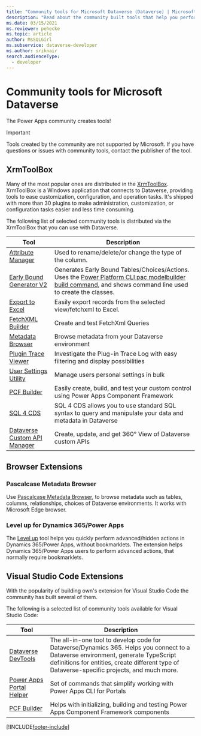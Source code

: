 ```yaml
---
title: "Community tools for Microsoft Dataverse (Dataverse) | Microsoft Docs"
description: "Read about the community built tools that help you perform various tasks with Microsoft Dataverse."
ms.date: 03/15/2021
ms.reviewer: pehecke
ms.topic: article
author: MsSQLGirl
ms.subservice: dataverse-developer
ms.author: sriknair
search.audienceType: 
  - developer
---
```

# Community tools for Microsoft Dataverse

The Power Apps community creates tools!

> [!IMPORTANT]
> Tools created by the community are not supported by Microsoft. If you have questions or issues with community tools, contact the publisher of the tool.

## XrmToolBox

Many of the most popular ones are distributed in the [XrmToolBox](https://www.xrmtoolbox.com/). XrmToolBox is a Windows application that connects to Dataverse, providing tools to ease customization, configuration, and operation tasks. It's shipped with more than 30 plugins to make administration, customization, or configuration tasks easier and less time consuming.

The following list of selected community tools is distributed via the XrmToolBox that you can use with Dataverse.

|Tool  |Description  |
|---------|---------|
|[Attribute Manager](https://www.xrmtoolbox.com/plugins/DLaB.Xrm.AttributeManager/)|Used to rename/delete/or change the type of the column.|
|[Early Bound Generator V2](https://www.xrmtoolbox.com/plugins/DLaB.Xrm.EarlyBoundGeneratorV2/)|Generates Early Bound Tables/Choices/Actions. Uses the [Power Platform CLI pac modelbuilder build command](/power-platform/developer/cli/reference/modelbuilder#pac-modelbuilder-build), and shows command line used to create the classes.|
|[Export to Excel](https://www.xrmtoolbox.com/plugins/Ryr.XrmToolBox.ExportToExcel/)|Easily export records from the selected view/fetchxml to Excel.|
|[FetchXML Builder](https://fetchxmlbuilder.com/)|Create and test FetchXml Queries|
|[Metadata Browser](https://www.xrmtoolbox.com/plugins/MsCrmTools.MetadataBrowser/)|Browse metadata from your Dataverse environment|
|[Plugin Trace Viewer](https://jonasr.app/ptv/)|Investigate the Plug-in Trace Log with easy filtering and display possibilities|
|[User Settings Utility](https://www.xrmtoolbox.com/plugins/MsCrmTools.UserSettingsUtility/)|Manage users personal settings in bulk|
|[PCF Builder](https://www.xrmtoolbox.com/plugins/Maverick.PCF.Builder/)|Easily create, build, and test your custom control using Power Apps Component Framework|
|[SQL 4 CDS](https://www.xrmtoolbox.com/plugins/MarkMpn.SQL4CDS/)|SQL 4 CDS allows you to use standard SQL syntax to query and manipulate your data and metadata in Dataverse|
|[Dataverse Custom API Manager](https://www.xrmtoolbox.com/plugins/XTB.CustomApiManager/)|Create, update, and get 360° View of Dataverse custom APIs|

## Browser Extensions

### Pascalcase Metadata Browser

Use [Pascalcase Metadata Browser](https://pascalcase.com/Home/Metadata), to browse metadata such as tables, columns, relationships, choices of Dataverse environments. It works with Microsoft Edge browser.

### Level up for Dynamics 365/Power Apps

The [Level up](https://chrome.google.com/webstore/detail/level-up-for-dynamics-365/bjnkkhimoaclnddigpphpgkfgeggokam) tool helps you quickly perform advanced/hidden actions in Dynamics 365/Power Apps, without bookmarklets. The extension helps Dynamics 365/Power Apps users to perform advanced actions, that normally require bookmarklets.

## Visual Studio Code Extensions

With the popularity of building own's extension for Visual Studio Code the community has built several of them.

The following is a selected list of community tools available for Visual Studio Code:

|Tool  |Description  |
|---------|---------|
|[Dataverse DevTools](https://marketplace.visualstudio.com/items?itemName=danish-naglekar.dataverse-devtools)|The all-in-one tool to develop code for Dataverse/Dynamics 365. Helps you connect to a Dataverse environment, generate TypeScript definitions for entities, create different type of Dataverse-specific projects, and much more.|
|[Power Apps Portal Helper](https://marketplace.visualstudio.com/items?itemName=oleksandr-olashyn.portal-helper-vscode)|Set of commands that simplify working with Power Apps CLI for Portals|
|[PCF Builder](https://marketplace.visualstudio.com/items?itemName=danish-naglekar.pcf-builder)|Helps with initializing, building and testing Power Apps Component Framework components|

[!INCLUDE[footer-include](../../includes/footer-banner.md)]

